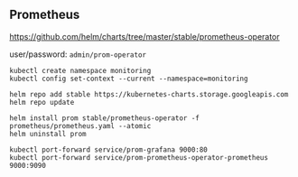 ## Prometheus

https://github.com/helm/charts/tree/master/stable/prometheus-operator

user/password: `admin/prom-operator`

```shell script
kubectl create namespace monitoring
kubectl config set-context --current --namespace=monitoring

helm repo add stable https://kubernetes-charts.storage.googleapis.com
helm repo update

helm install prom stable/prometheus-operator -f prometheus/prometheus.yaml --atomic
helm uninstall prom

kubectl port-forward service/prom-grafana 9000:80
kubectl port-forward service/prom-prometheus-operator-prometheus 9000:9090
```